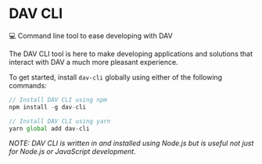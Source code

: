 # DAV CLI
💻 Command line tool to ease developing with DAV

The DAV CLI tool is here to make developing applications and solutions that interact with DAV a much more pleasant experience.

To get started, install `dav-cli` globally using either of the following commands:

```javascript
// Install DAV CLI using npm
npm install -g dav-cli

// Install DAV CLI using yarn
yarn global add dav-cli
```

*NOTE: DAV CLI is written in and installed using Node.js but is useful not just for Node.js or JavaScript development.*
